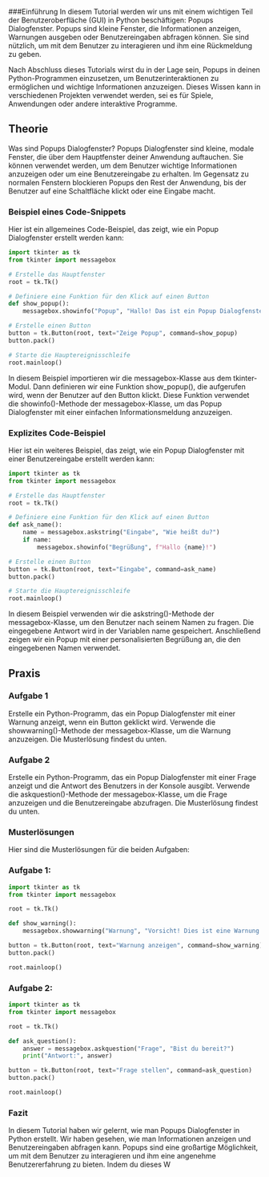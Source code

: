 ###Einführung
In diesem Tutorial werden wir uns mit einem wichtigen Teil der Benutzeroberfläche (GUI) in Python beschäftigen: Popups Dialogfenster. Popups sind kleine Fenster, die Informationen anzeigen, Warnungen ausgeben oder Benutzereingaben abfragen können. Sie sind nützlich, um mit dem Benutzer zu interagieren und ihm eine Rückmeldung zu geben.

Nach Abschluss dieses Tutorials wirst du in der Lage sein, Popups in deinen Python-Programmen einzusetzen, um Benutzerinteraktionen zu ermöglichen und wichtige Informationen anzuzeigen. Dieses Wissen kann in verschiedenen Projekten verwendet werden, sei es für Spiele, Anwendungen oder andere interaktive Programme.

## Theorie
Was sind Popups Dialogfenster?
Popups Dialogfenster sind kleine, modale Fenster, die über dem Hauptfenster deiner Anwendung auftauchen. Sie können verwendet werden, um dem Benutzer wichtige Informationen anzuzeigen oder um eine Benutzereingabe zu erhalten. Im Gegensatz zu normalen Fenstern blockieren Popups den Rest der Anwendung, bis der Benutzer auf eine Schaltfläche klickt oder eine Eingabe macht.

### Beispiel eines Code-Snippets
Hier ist ein allgemeines Code-Beispiel, das zeigt, wie ein Popup Dialogfenster erstellt werden kann:

```python
import tkinter as tk
from tkinter import messagebox

# Erstelle das Hauptfenster
root = tk.Tk()

# Definiere eine Funktion für den Klick auf einen Button
def show_popup():
    messagebox.showinfo("Popup", "Hallo! Das ist ein Popup Dialogfenster.")

# Erstelle einen Button
button = tk.Button(root, text="Zeige Popup", command=show_popup)
button.pack()

# Starte die Hauptereignisschleife
root.mainloop()
```
In diesem Beispiel importieren wir die messagebox-Klasse aus dem tkinter-Modul. Dann definieren wir eine Funktion show_popup(), die aufgerufen wird, wenn der Benutzer auf den Button klickt. Diese Funktion verwendet die showinfo()-Methode der messagebox-Klasse, um das Popup Dialogfenster mit einer einfachen Informationsmeldung anzuzeigen.

### Explizites Code-Beispiel
Hier ist ein weiteres Beispiel, das zeigt, wie ein Popup Dialogfenster mit einer Benutzereingabe erstellt werden kann:

```python
import tkinter as tk
from tkinter import messagebox

# Erstelle das Hauptfenster
root = tk.Tk()

# Definiere eine Funktion für den Klick auf einen Button
def ask_name():
    name = messagebox.askstring("Eingabe", "Wie heißt du?")
    if name:
        messagebox.showinfo("Begrüßung", f"Hallo {name}!")

# Erstelle einen Button
button = tk.Button(root, text="Eingabe", command=ask_name)
button.pack()

# Starte die Hauptereignisschleife
root.mainloop()
```
In diesem Beispiel verwenden wir die askstring()-Methode der messagebox-Klasse, um den Benutzer nach seinem Namen zu fragen. Die eingegebene Antwort wird in der Variablen name gespeichert. Anschließend zeigen wir ein Popup mit einer personalisierten Begrüßung an, die den eingegebenen Namen verwendet.

## Praxis
### Aufgabe 1
Erstelle ein Python-Programm, das ein Popup Dialogfenster mit einer Warnung anzeigt, wenn ein Button geklickt wird. Verwende die showwarning()-Methode der messagebox-Klasse, um die Warnung anzuzeigen. Die Musterlösung findest du unten.

### Aufgabe 2
Erstelle ein Python-Programm, das ein Popup Dialogfenster mit einer Frage anzeigt und die Antwort des Benutzers in der Konsole ausgibt. Verwende die askquestion()-Methode der messagebox-Klasse, um die Frage anzuzeigen und die Benutzereingabe abzufragen. Die Musterlösung findest du unten.

### Musterlösungen
Hier sind die Musterlösungen für die beiden Aufgaben:

### Aufgabe 1:
```python
import tkinter as tk
from tkinter import messagebox

root = tk.Tk()

def show_warning():
    messagebox.showwarning("Warnung", "Vorsicht! Dies ist eine Warnung.")

button = tk.Button(root, text="Warnung anzeigen", command=show_warning)
button.pack()

root.mainloop()
```
### Aufgabe 2:
```python
import tkinter as tk
from tkinter import messagebox

root = tk.Tk()

def ask_question():
    answer = messagebox.askquestion("Frage", "Bist du bereit?")
    print("Antwort:", answer)

button = tk.Button(root, text="Frage stellen", command=ask_question)
button.pack()

root.mainloop()
```
### Fazit
In diesem Tutorial haben wir gelernt, wie man Popups Dialogfenster in Python erstellt. Wir haben gesehen, wie man Informationen anzeigen und Benutzereingaben abfragen kann. Popups sind eine großartige Möglichkeit, um mit dem Benutzer zu interagieren und ihm eine angenehme Benutzererfahrung zu bieten. Indem du dieses W


